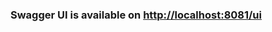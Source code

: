 <h3> Swagger UI is available on <a href="http://localhost:8081/ui">http://localhost:8081/ui</a> </h3>